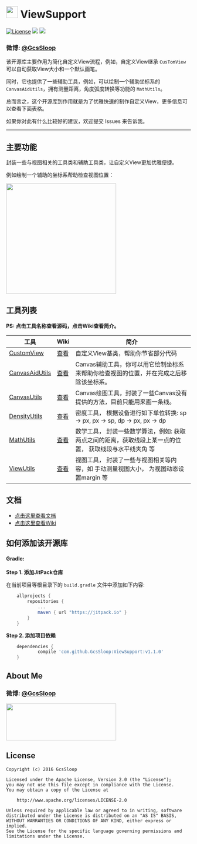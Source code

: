 # <img src="http://ww2.sinaimg.cn/large/005Xtdi2jw1f4v398j1v3j3074074t8w.jpg" width=32 /> ViewSupport

[![License](https://img.shields.io/badge/license-Apache%202-green.svg)](https://www.apache.org/licenses/LICENSE-2.0)
![](https://img.shields.io/badge/Support-7%2B-green.svg)
[![](https://jitpack.io/v/GcsSloop/ViewSupport.svg)](https://jitpack.io/#GcsSloop/ViewSupport)

### 微博: [@GcsSloop](http://weibo.com/GcsSloop)

该开源库主要作用为简化自定义View流程，例如，自定义View继承 `CusTomView` 可以自动获取View大小和一个默认画笔。

同时，它也提供了一些辅助工具，例如，可以绘制一个辅助坐标系的 `CanvasAidUtils`，拥有测量距离，角度弧度转换等功能的 `MathUtils`。

总而言之，这个开源库到作用就是为了优雅快速的制作自定义View，更多信息可以查看下面表格。

如果你对此有什么比较好的建议，欢迎提交 Issues 来告诉我。

*****

## 主要功能

封装一些与视图相关的工具类和辅助工具类，让自定义View更加优雅便捷。

例如绘制一个辅助的坐标系帮助检查视图位置：

<img src="http://ww4.sinaimg.cn/large/005Xtdi2jw1f4i5aypzo9j30dw0nhmxt.jpg" width=300 />

## 工具列表

>
**PS: 点击工具名称查看源码，点击Wiki查看简介。**

工具            | Wiki |简介
----------------|------|----------------------------
[CustomView](https://github.com/GcsSloop/ViewSupport/blob/master/Library/src/main/java/com/gcssloop/view/CustomView.java)                | [查看](https://github.com/GcsSloop/ViewSupport/wiki/CustomView)     | 自定义View基类，帮助你节省部分代码
[CanvasAidUtils](https://github.com/GcsSloop/ViewSupport/blob/master/Library/src/main/java/com/gcssloop/view/utils/CanvasAidUtils.java)  | [查看](https://github.com/GcsSloop/ViewSupport/wiki/CanvasAidUtils) | Canvas辅助工具，你可以用它绘制坐标系来帮助你检查视图的位置，并在完成之后移除该坐标系。
[CanvasUtils](https://github.com/GcsSloop/ViewSupport/blob/master/Library/src/main/java/com/gcssloop/view/utils/CanvasUtils.java)        | [查看](https://github.com/GcsSloop/ViewSupport/wiki/CanvasUtils)    | Canvas绘图工具，封装了一些Canvas没有提供的方法，目前只能用来画一条线。
[DensityUtils](https://github.com/GcsSloop/ViewSupport/blob/master/Library/src/main/java/com/gcssloop/view/utils/DensityUtils.java)      | [查看](https://github.com/GcsSloop/ViewSupport/wiki/DensityUtils)   | 密度工具， 根据设备进行如下单位转换: sp -> px, px -> sp, dp -> px, px -> dp
[MathUtils](https://github.com/GcsSloop/ViewSupport/blob/master/Library/src/main/java/com/gcssloop/view/utils/MathUtils.java)            | [查看](https://github.com/GcsSloop/ViewSupport/wiki/MathUtils)      | 数学工具， 封装一些数学算法，例如: 获取两点之间的距离，获取线段上某一点的位置， 获取线段与水平线夹角 等
[ViewUtils](https://github.com/GcsSloop/ViewSupport/blob/master/Library/src/main/java/com/gcssloop/view/utils/ViewUtils.java)            | [查看](https://github.com/GcsSloop/ViewSupport/wiki/ViewUtils)      | 视图工具， 封装了一些与视图相关等内容，如 手动测量视图大小， 为视图动态设置margin 等

## 文档

* [点击这里查看文档](http://gcssloop.github.io/doc/viewsupport/cn/index.html)
* [点击这里查看Wiki](https://github.com/GcsSloop/ViewSupport/wiki)

## 如何添加该开源库

#### Gradle:

**Step 1. 添加JitPack仓库**

在当前项目等根目录下的 `build.gradle` 文件中添加如下内容:

``` gradle
	allprojects {
		repositories {
			...
			maven { url "https://jitpack.io" }
		}
	}
```

**Step 2. 添加项目依赖**

``` gradle
	dependencies {
	        compile 'com.github.GcsSloop:ViewSupport:v1.1.0'
	}
```

## About Me

### 微博: [@GcsSloop](http://weibo.com/GcsSloop)

<a href="https://github.com/GcsSloop/README/blob/master/README.md" target="_blank"> <img src="http://ww4.sinaimg.cn/large/005Xtdi2gw1f1qn89ihu3j315o0dwwjc.jpg" width=300 height=100 /> </a>

## License

```
Copyright (c) 2016 GcsSloop

Licensed under the Apache License, Version 2.0 (the "License");
you may not use this file except in compliance with the License.
You may obtain a copy of the License at

    http://www.apache.org/licenses/LICENSE-2.0

Unless required by applicable law or agreed to in writing, software
distributed under the License is distributed on an "AS IS" BASIS,
WITHOUT WARRANTIES OR CONDITIONS OF ANY KIND, either express or implied.
See the License for the specific language governing permissions and
limitations under the License.
```
